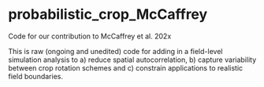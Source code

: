 # probabilistic_crop_McCaffrey
Code for our contribution to McCaffrey et al. 202x

This is raw (ongoing and unedited) code for adding in a field-level simulation analysis to a) reduce spatial autocorrelation, b) capture variability between crop rotation schemes and c) constrain applications to realistic field boundaries. 
